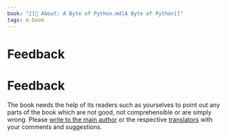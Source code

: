 ```yaml
---
book: "[[📓 About꞉ A Byte of Python.md|A Byte of Python]]"
tags: e-book
---
```


# Feedback

# Feedback

The book needs the help of its readers such as yourselves to point out any parts of the book which are not good, not comprehensible or are simply wrong. Please [write to the main author](https://swaroopch.com/contact) or the respective [translators](Appendix꞉%20Translations.md#^translations) with your comments and suggestions.